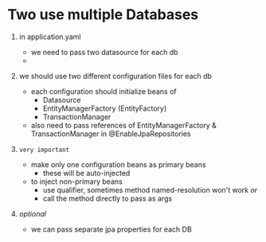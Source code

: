 # Two use multiple Databases

1. in application.yaml
   - we need to pass two datasource for each db 
   - 
2. we should use two different configuration files for each db
   - each configuration should initialize beans of
     - Datasource
     - EntityManagerFactory (EntityFactory)
     - TransactionManager
   - also need to pass references of EntityManagerFactory & TransactionManager in @EnableJpaRepositories

3. `very important`
   - make only one configuration beans as primary beans
      - these will be auto-injected
   - to inject non-primary beans
      - use qualifier, sometimes method named-resolution won't work  *or*
      - call the method directly to pass as args

4. *optional*
   - we can pass separate jpa properties for each DB
